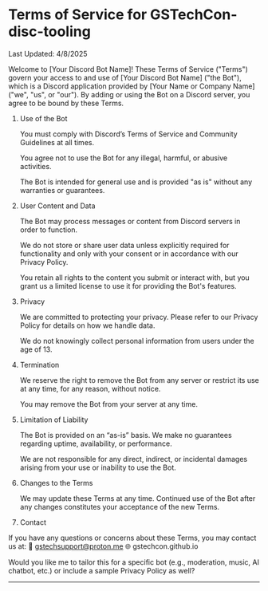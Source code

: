 # Terms of Service for GSTechCon-disc-tooling

Last Updated: 4/8/2025

Welcome to [Your Discord Bot Name]! These Terms of Service ("Terms") govern your access to and use of [Your Discord Bot Name] ("the Bot"), which is a Discord application provided by [Your Name or Company Name] ("we", "us", or "our"). By adding or using the Bot on a Discord server, you agree to be bound by these Terms.
1. Use of the Bot

    You must comply with Discord’s Terms of Service and Community Guidelines at all times.

    You agree not to use the Bot for any illegal, harmful, or abusive activities.

    The Bot is intended for general use and is provided "as is" without any warranties or guarantees.

2. User Content and Data

    The Bot may process messages or content from Discord servers in order to function.

    We do not store or share user data unless explicitly required for functionality and only with your consent or in accordance with our Privacy Policy.

    You retain all rights to the content you submit or interact with, but you grant us a limited license to use it for providing the Bot's features.

3. Privacy

    We are committed to protecting your privacy. Please refer to our Privacy Policy for details on how we handle data.

    We do not knowingly collect personal information from users under the age of 13.

4. Termination

    We reserve the right to remove the Bot from any server or restrict its use at any time, for any reason, without notice.

    You may remove the Bot from your server at any time.

5. Limitation of Liability

    The Bot is provided on an “as-is” basis. We make no guarantees regarding uptime, availability, or performance.

    We are not responsible for any direct, indirect, or incidental damages arising from your use or inability to use the Bot.

6. Changes to the Terms

    We may update these Terms at any time. Continued use of the Bot after any changes constitutes your acceptance of the new Terms.

7. Contact

If you have any questions or concerns about these Terms, you may contact us at:
📧 gstechsupport@proton.me
🌐 gstechcon.github.io

Would you like me to tailor this for a specific bot (e.g., moderation, music, AI chatbot, etc.) or include a sample Privacy Policy as well?

---